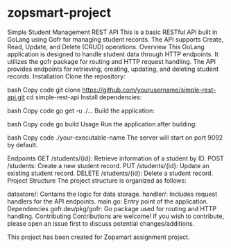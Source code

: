 
# zopsmart-project
Simple Student Management REST API
This is a basic RESTful API built in GoLang using Gofr for managing student records. The API supports Create, Read, Update, and Delete (CRUD) operations.
Overview
This GoLang application is designed to handle student data through HTTP endpoints. It utilizes the gofr package for routing and HTTP request handling. The API provides endpoints for retrieving, creating, updating, and deleting student records.
Installation
Clone the repository:

bash
Copy code
git clone https://github.com/yourusername/simple-rest-api.git
cd simple-rest-api
Install dependencies:

bash
Copy code
go get -u ./...
Build the application:



bash
Copy code
go build
Usage
Run the application after building:



bash
Copy code
./your-executable-name
The server will start on port 9092 by default.

Endpoints
GET /students/{id}: Retrieve information of a student by ID.
POST /students: Create a new student record.
PUT /students/{id}: Update an existing student record.
DELETE /students/{id}: Delete a student record.
Project Structure
The project structure is organized as follows:

datastore/: Contains the logic for data storage.
handler/: Includes request handlers for the API endpoints.
main.go: Entry point of the application.
Dependencies
gofr.dev/pkg/gofr: Go package used for routing and HTTP handling.
Contributing
Contributions are welcome! If you wish to contribute, please open an issue first to discuss potential changes/additions.

This project has been created for Zopsmart assignment project.
